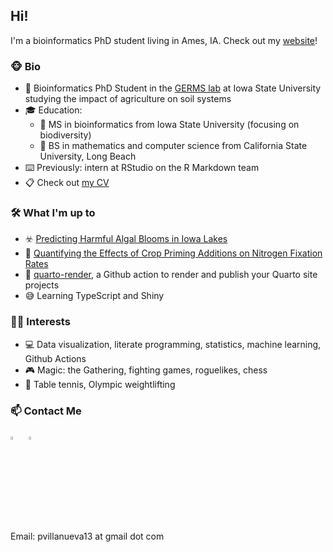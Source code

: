 ## Hi!

I'm a bioinformatics PhD student living in Ames, IA. Check out my [website](https://pommevilla.rbind.io/)!

### 🐵 Bio

* 🧬 Bioinformatics PhD Student in the [GERMS lab](http://germslab.org) at Iowa State University studying the impact of agriculture on soil systems
* 🎓 Education:
  * 🧬 MS in bioinformatics from Iowa State University (focusing on biodiversity)
  * 📝 BS in mathematics and computer science from California State University, Long Beach
* ⌨️ Previously: intern at RStudio on the R Markdown team
* 📋 Check out [my CV](https://pommevilla.rbind.io/pvcv.pdf) 

### 🛠️ What I'm up to

* ☣️ [Predicting Harmful Algal Blooms in Iowa Lakes](https://pommevilla.netlify.app/project/20210823_hab/)
* 🌽 [Quantifying the Effects of Crop Priming Additions on Nitrogen Fixation Rates](https://pommevilla.netlify.app/project/20210823_icrop_priming/)
* 🤖 [quarto-render](https://github.com/pommevilla/quarto-render), a Github action to render and publish your Quarto site projects
* 😅 Learning TypeScript and Shiny 

### 🧙‍♂️ Interests

* 💻 Data visualization, literate programming, statistics, machine learning, Github Actions
* 🎮 Magic: the Gathering, fighting games, roguelikes, chess
* 🏃 Table tennis, Olympic weightlifting


### 📫 Contact Me

[<img src="https://img.icons8.com/color/48/000000/twitter.png" width="3.5%"/>](https://twitter.com/pommevilla) &nbsp; [<img src="https://img.icons8.com/color/48/000000/linkedin.png" width="3.5%"/>](https://www.linkedin.com/in/paul-villanueva-0a032559/) 

Email: pvillanueva13 at gmail dot com
